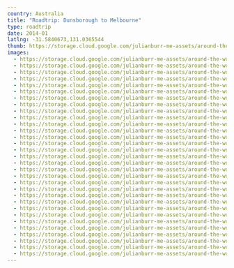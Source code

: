 ```yaml
---
country: Australia
title: "Roadtrip: Dunsborough to Melbourne"
type: roadtrip
date: 2014-01
latlng: -31.5840673,131.0365544
thumb: https://storage.cloud.google.com/julianburr-me-assets/around-the-world/australia/roadtrip-dunsborough-melbourne/P1010377--thumb.JPG
images:
  - https://storage.cloud.google.com/julianburr-me-assets/around-the-world/australia/roadtrip-dunsborough-melbourne/P1010877.JPG
  - https://storage.cloud.google.com/julianburr-me-assets/around-the-world/australia/roadtrip-dunsborough-melbourne/P1010910.JPG
  - https://storage.cloud.google.com/julianburr-me-assets/around-the-world/australia/roadtrip-dunsborough-melbourne/P1010939.JPG
  - https://storage.cloud.google.com/julianburr-me-assets/around-the-world/australia/roadtrip-dunsborough-melbourne/P1010796.JPG
  - https://storage.cloud.google.com/julianburr-me-assets/around-the-world/australia/roadtrip-dunsborough-melbourne/P1010752.JPG
  - https://storage.cloud.google.com/julianburr-me-assets/around-the-world/australia/roadtrip-dunsborough-melbourne/P1010392.JPG
  - https://storage.cloud.google.com/julianburr-me-assets/around-the-world/australia/roadtrip-dunsborough-melbourne/P1010064.JPG
  - https://storage.cloud.google.com/julianburr-me-assets/around-the-world/australia/roadtrip-dunsborough-melbourne/P1010272.JPG
  - https://storage.cloud.google.com/julianburr-me-assets/around-the-world/australia/roadtrip-dunsborough-melbourne/P1010189.JPG
  - https://storage.cloud.google.com/julianburr-me-assets/around-the-world/australia/roadtrip-dunsborough-melbourne/P1010019.JPG
  - https://storage.cloud.google.com/julianburr-me-assets/around-the-world/australia/roadtrip-dunsborough-melbourne/P1010275.JPG
  - https://storage.cloud.google.com/julianburr-me-assets/around-the-world/australia/roadtrip-dunsborough-melbourne/P1010377.JPG
  - https://storage.cloud.google.com/julianburr-me-assets/around-the-world/australia/roadtrip-dunsborough-melbourne/P1010059.JPG
  - https://storage.cloud.google.com/julianburr-me-assets/around-the-world/australia/roadtrip-dunsborough-melbourne/P1010130.JPG
  - https://storage.cloud.google.com/julianburr-me-assets/around-the-world/australia/roadtrip-dunsborough-melbourne/P1010008.JPG
  - https://storage.cloud.google.com/julianburr-me-assets/around-the-world/australia/roadtrip-dunsborough-melbourne/P1010211.JPG
  - https://storage.cloud.google.com/julianburr-me-assets/around-the-world/australia/roadtrip-dunsborough-melbourne/P1010285.JPG
  - https://storage.cloud.google.com/julianburr-me-assets/around-the-world/australia/roadtrip-dunsborough-melbourne/P1010027.JPG
  - https://storage.cloud.google.com/julianburr-me-assets/around-the-world/australia/roadtrip-dunsborough-melbourne/P1010127.JPG
  - https://storage.cloud.google.com/julianburr-me-assets/around-the-world/australia/roadtrip-dunsborough-melbourne/P1000916.JPG
  - https://storage.cloud.google.com/julianburr-me-assets/around-the-world/australia/roadtrip-dunsborough-melbourne/P1000952.JPG
  - https://storage.cloud.google.com/julianburr-me-assets/around-the-world/australia/roadtrip-dunsborough-melbourne/P1010124.JPG
  - https://storage.cloud.google.com/julianburr-me-assets/around-the-world/australia/roadtrip-dunsborough-melbourne/P1000993.JPG
  - https://storage.cloud.google.com/julianburr-me-assets/around-the-world/australia/roadtrip-dunsborough-melbourne/P1000933.JPG
  - https://storage.cloud.google.com/julianburr-me-assets/around-the-world/australia/roadtrip-dunsborough-melbourne/P1000940.JPG
  - https://storage.cloud.google.com/julianburr-me-assets/around-the-world/australia/roadtrip-dunsborough-melbourne/P1010010.JPG
  - https://storage.cloud.google.com/julianburr-me-assets/around-the-world/australia/roadtrip-dunsborough-melbourne/P1010066.JPG
  - https://storage.cloud.google.com/julianburr-me-assets/around-the-world/australia/roadtrip-dunsborough-melbourne/P1000928.JPG
  - https://storage.cloud.google.com/julianburr-me-assets/around-the-world/australia/roadtrip-dunsborough-melbourne/P1000958.JPG
  - https://storage.cloud.google.com/julianburr-me-assets/around-the-world/australia/roadtrip-dunsborough-melbourne/P1000974.JPG
  - https://storage.cloud.google.com/julianburr-me-assets/around-the-world/australia/roadtrip-dunsborough-melbourne/P1000924.JPG
---
```

